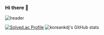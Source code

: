 ### Hi there 👋
![header](https://capsule-render.vercel.app/api?type=waving&color=auto&height=250&section=header&text=welcome!&fontSize=50)

<!--
**koreankdj/koreankdj** is a ✨ _special_ ✨ repository because its `README.md` (this file) appears on your GitHub profile.

Here are some ideas to get you started:

- 🔭 I’m currently working on ...
- 🌱 I’m currently learning ...
- 👯 I’m looking to collaborate on ...
- 🤔 I’m looking for help with ...
- 💬 Ask me about ...
- 📫 How to reach me: ...
- 😄 Pronouns: ...
- ⚡ Fun fact: ...
-->

[![Solved.ac Profile](http://mazassumnida.wtf/api/v2/generate_badge?boj=koreankdj)](https://solved.ac/koreankdj)
![koreankdj's GitHub stats](https://github-readme-stats.vercel.app/api?username=koreankdj&show_icons=true&theme=dracula)
